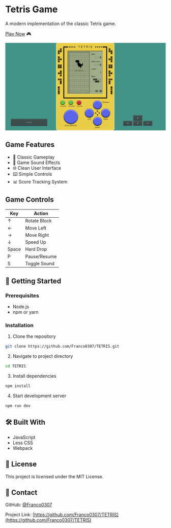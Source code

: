 # Tetris Game

A modern implementation of the classic Tetris game.

[Play Now](https://franco0307.github.io/TETRIS) 🎮


![Tetris Game Screenshot](images/screenshot.png)

## Game Features

- 🎯 Classic Gameplay
- 🎵 Game Sound Effects
- 🌐 Clean User Interface
- ⌨️ Simple Controls
- 📊 Score Tracking System

## Game Controls

| Key           | Action                    |
|---------------|---------------------------|
| ↑             | Rotate Block              |
| ←             | Move Left                 |
| →             | Move Right                |
| ↓             | Speed Up                  |
| Space         | Hard Drop                 |
| P             | Pause/Resume              |
| S             | Toggle Sound              |

## 🚀 Getting Started

### Prerequisites
- Node.js
- npm or yarn

### Installation

1. Clone the repository
```bash
git clone https://github.com/Franco0307/TETRIS.git
```

2. Navigate to project directory
```bash
cd TETRIS
```

3. Install dependencies
```bash
npm install
```

4. Start development server
```bash
npm run dev
```

## 🛠️ Built With

- JavaScript
- Less CSS
- Webpack

## 📝 License

This project is licensed under the MIT License.

## 📧 Contact

GitHub: [@Franco0307](https://github.com/Franco0307)

Project Link: [https://github.com/Franco0307/TETRIS](https://github.com/Franco0307/TETRIS)
